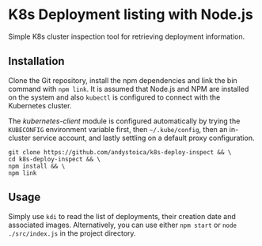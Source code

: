 # K8s Deployment listing with Node.js

Simple K8s cluster inspection tool for retrieving deployment information.

## Installation
Clone the Git repository, install the npm dependencies and link the bin command with `npm link`. It is assumed that Node.js and NPM are installed on the system and also `kubectl` is configured to connect with the Kubernetes cluster.

The *kubernetes-client* module is configured automatically by trying the `KUBECONFIG` environment variable first, then `~/.kube/config`, then an in-cluster service account, and lastly settling on a default proxy configuration.

```
git clone https://github.com/andystoica/k8s-deploy-inspect && \
cd k8s-deploy-inspect && \
npm install && \
npm link
```

## Usage
Simply use `kdi` to read the list of deployments, their creation date and associated images. Alternatively, you can use either `npm start` or `node ./src/index.js` in the project directory.